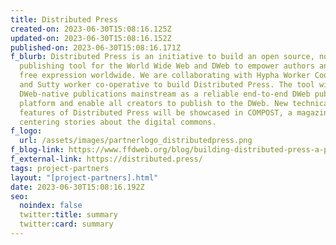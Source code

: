 ```yaml
---
title: Distributed Press
created-on: 2023-06-30T15:08:16.125Z
updated-on: 2023-06-30T15:08:16.152Z
published-on: 2023-06-30T15:08:16.171Z
f_blurb: Distributed Press is an initiative to build an open source, no-code
  publishing tool for the World Wide Web and DWeb to empower authors and amplify
  free expression worldwide. We are collaborating with Hypha Worker Cooperative
  and Sutty worker co-operative to build Distributed Press. The tool will take
  DWeb-native publications mainstream as a reliable end-to-end DWeb publishing
  platform and enable all creators to publish to the DWeb. New technical
  features of Distributed Press will be showcased in COMPOST, a magazine
  centering stories about the digital commons.
f_logo:
  url: /assets/images/partnerlogo_distributedpress.png
f_blog-link: https://www.ffdweb.org/blog/building-distributed-press-a-publishing-tool-for-the-decentralized-web/
f_external-link: https://distributed.press/
tags: project-partners
layout: "[project-partners].html"
date: 2023-06-30T15:08:16.192Z
seo:
  noindex: false
  twitter:title: summary
  twitter:card: summary
---
```

